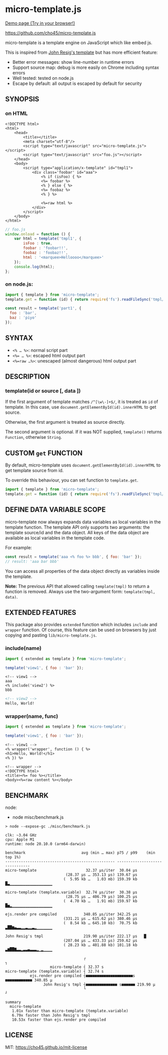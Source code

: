 micro-template.js
=================

[Demo page (Try in your browser!)](https://cho45.github.io/micro-template.js/misc/demo.html)

https://github.com/cho45/micro-template.js

micro-template is a template engine on JavaScript which like embed js.

This is inspired from [John Resig's template]( http://ejohn.org/blog/javascript-micro-templating/ ) but has more efficient feature:

* Better error messages: show line-number in runtime errors
* Support source map: debug is more easily on Chrome including syntax errors
* Well tested: tested on node.js
* Escape by default: all output is escaped by default for security

SYNOPSIS
--------

### on HTML

```ejs
<!DOCTYPE html>
<html>
	<head>
		<title></title>
		<meta charset="utf-8"/>
		<script type="text/javascript" src="micro-template.js"></script>
		<script type="text/javascript" src="foo.js"></script>
	</head>
	<body>
		<script type="application/x-template" id="tmpl1">
			<div class='foobar' id="aaa">
				<% if (isFoo) { %>
				<%= foobar %>
				<% } else { %>
				<%= foobaz %>
				<% } %>

				<%=raw html %>
			</div>
		</script>
	</body>
</html>
```

```js
// foo.js
window.onload = function () {
    var html = template('tmpl1', {
        isFoo : true,
        foobar : 'foobar!!',
        foobaz : 'foobaz!!',
        html : '<marquee>Helloooo</marquee>'
    });
    console.log(html);
};
```

### on node.js:

```js
import { template } from 'micro-template';
template.get = function (id) { return require('fs').readFileSync('tmpl/' + id + '.tmpl', 'utf-8') };

const result = template('part1', {
  foo : 'bar',
  baz : 'piyo'
});
```

SYNTAX
------

* `<% … %>`: normal script part
* `<%= … %>`: escaped html output part
* `<%=raw …%>`: unescaped (almost dangerous) html output part


DESCRIPTION
-----------

### template(id or source [, data ])

If the first argument of template matches `/^[\w\-]+$/`, it is treated as `id` of template. In this case, use `document.getElementById(id).innerHTML` to get source.

Otherwise, the first argument is treated as source directly.

The second argument is optional. If it was NOT supplied, `template()` returns `Function`, otherwise `String`.


CUSTOM `get` FUNCTION
---------------------

By default, micro-template uses `document.getElementById(id).innerHTML` to get template source from id.

To override this behaviour, you can set function to `template.get`.

```js
import { template } from 'micro-template';
template.get = function (id) { return require('fs').readFileSync('tmpl/' + id + '.tmpl', 'utf-8') };
```

DEFINE DATA VARIABLE SCOPE
----------------------------

micro-template now always expands data variables as local variables in the template function. The template API only supports two arguments: the template source/id and the data object. All keys of the data object are available as local variables in the template code.

For example:

```js
const result = template('aaa <% foo %> bbb', { foo: 'bar' });
// result: 'aaa bar bbb'
```

You can access all properties of the data object directly as variables inside the template.

**Note:** The previous API that allowed calling `template(tmpl)` to return a function is removed. Always use the two-argument form: `template(tmpl, data)`.

EXTENDED FEATURES
-----------------

This package also provides `extended` function which includes `include` and `wrapper` function. Of course, this feature can be used on browsers by just copying and pasting `lib/micro-template.js`.

### include(name)

```js
import { extended as template } from 'micro-template';

template('view1', { foo : 'bar' });
```

```ejs
<!-- view1 -->
aaa
<% include('view2') %>
bbb
```

```html
<!-- view2 -->
Hello, World!
```

### wrapper(name, func)

```js
import { extended as template } from 'micro-template';

template('view1', { foo : 'bar' });
```

```ejs
<!-- view1 -->
<% wrapper('wrapper', function () { %>
<h1>Hello, World!</h1>
<% }) %>
```

```ejs
<!-- wrapper -->
<!DOCTYPE html>
<title><%= foo %></title>
<body><%=raw content %></body>
```

BENCHMARK
---------

node:

* node misc/benchmark.js

```log
> node --expose-gc ./misc/benchmark.js

clk: ~3.04 GHz
cpu: Apple M1
runtime: node 20.10.0 (arm64-darwin)

benchmark                         avg (min … max) p75 / p99    (min  top 1%)
------------------------------------------------- -------------------------------
micro-template                      32.37 µs/iter  30.04 µs                      
                           (28.37 µs … 353.13 µs) 139.67 µs                     
                          (  5.95 kb …   1.03 mb) 159.39 kb █▃▁▁▁▁▁▁▁▁▁▁▁▁▁▁▁▁▁▁▁

micro-template (template.variable)  32.74 µs/iter  30.38 µs                      
                           (28.75 µs … 406.79 µs) 100.25 µs                     
                          (  4.70 kb …   1.91 mb) 159.97 kb █▅▂▁▁▁▁▁▁▁▁▁▁▁▁▁▁▁▁▁▁

ejs.render pre compiled            340.85 µs/iter 342.25 µs                      
                          (331.21 µs … 615.62 µs) 380.46 µs                     
                          (  8.54 kb … 645.10 kb)  70.75 kb ▃██▆▄▃▃▂▂▃▂▂▃▂▁▁▁▁▁▁▁

John Resig's tmpl                  219.90 µs/iter 222.17 µs   █                 
                          (207.04 µs … 433.33 µs) 259.62 µs                     
                          ( 28.23 kb … 401.88 kb) 101.18 kb ▃▆██▇▃▃▂▃▃▄▃▃▃▂▁▂▁▁▁▁

                                   ┌                                            ┐
                    micro-template ┤ 32.37 s
micro-template (template.variable) ┤ 32.74 s
           ejs.render pre compiled ┤■■■■■■■■■■■■■■■■■■■■■s ■■■■■■■■■■■■ 340.85 µ
                 John Resig's tmpl ┤■■■■■■■■■■■■■■ s■■■■■■ 219.90 µ
                                   └                                            ┘

summary
  micro-template
   1.01x faster than micro-template (template.variable)
   6.79x faster than John Resig's tmpl
   10.53x faster than ejs.render pre compiled
```


LICENSE
-------

MIT: https://cho45.github.io/mit-license
